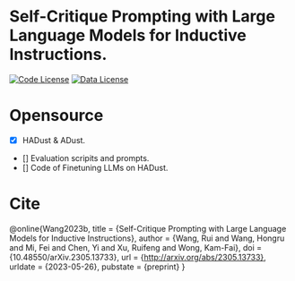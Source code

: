 # Self-Critique Prompting with Large Language Models for Inductive Instructions.

[![Code License](https://img.shields.io/badge/Code%20License-Apache_2.0-green.svg)](https://github.com/tatsu-lab/stanford_alpaca/blob/main/LICENSE)
[![Data License](https://img.shields.io/badge/Data%20License-CC%20By%20NC%204.0-red.svg)](https://github.com/tatsu-lab/stanford_alpaca/blob/main/DATA_LICENSE)

# Opensource
- [x] HADust & ADust.
- [] Evaluation scripits and prompts.
- [] Code of Finetuning LLMs on HADust.




# Cite
@online{Wang2023b,
  title = {Self-Critique Prompting with Large Language Models for Inductive Instructions},
  author = {Wang, Rui and Wang, Hongru and Mi, Fei and Chen, Yi and Xu, Ruifeng and Wong, Kam-Fai},
  doi = {10.48550/arXiv.2305.13733},
  url = {http://arxiv.org/abs/2305.13733},
  urldate = {2023-05-26},
  pubstate = {preprint}
}
